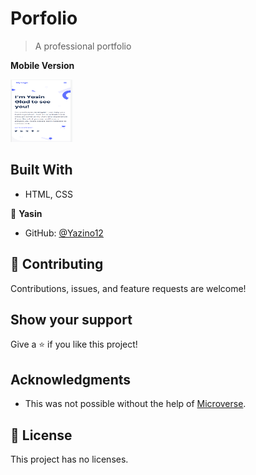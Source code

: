 # Porfolio

> A professional portfolio

**Mobile Version**

<img src="https://github.com/Yazino12/portfolio-project/blob/master/images/demo.png?raw=true" width="100" height="100">

## Built With

- HTML, CSS

👤 **Yasin**

- GitHub: [@Yazino12](https://github.com/Yazino12)

## 🤝 Contributing

Contributions, issues, and feature requests are welcome!

## Show your support

Give a ⭐️ if you like this project!

## Acknowledgments

- This was not possible without the help of [Microverse](https://github.com/microverseinc/curriculum-transversal-skills/blob/main/documentation/hello_microverse_project.md).

## 📝 License

This project has no licenses.
